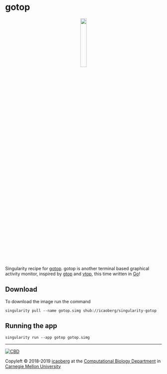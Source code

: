 # gotop

<div align="center">

<img src="https://github.com/cjbassi/gotop/blob/master/assets/logo.png?raw=true" width="20%" />
<br>
</div>

Singularity recipe for [gotop](https://github.com/cjbassi/gotop). gotop is another terminal based graphical activity monitor, inspired by [gtop](https://github.com/aksakalli/gtop) and [vtop](https://github.com/MrRio/vtop), this time written in [Go](https://golang.org/)!

## Download
To download the image run the command

```
singularity pull --name gotop.simg shub://icaoberg/singularity-gotop
```

## Running the app
```
singularity run --app gotop gotop.simg
```

---
[![CBD](http://www.cbd.cmu.edu/wp-content/uploads/2017/07/wordpress-default.png)](http://www.cbd.cmu.edu)

Copyleft © 2018-2019 [icaoberg](http://www.andrew.cmu.edu/~icaoberg) at the [Computational Biology Department](http://www.cbd.cmu.edu) in [Carnegie Mellon University](http://www.cmu.edu)
